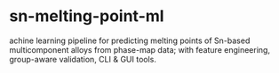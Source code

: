 # sn-melting-point-ml
achine learning pipeline for predicting melting points of Sn-based multicomponent alloys from phase-map data; with feature engineering, group-aware validation, CLI &amp; GUI tools.
